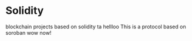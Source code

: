 # Solidity
blockchain projects based on solidity
ta
hellloo
This is a protocol based on soroban wow now!
